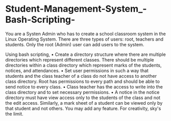 # Student-Management-System_-Bash-Scripting-
You are a Systen Admin who has to create a school classroom system in the Linux Operating System. There are three types of users: root, teachers and students. Only the root (Admin) user can add users to the system.

Using bash scripting,
• Create a directory structure where there are multiple directories which
represent different classes. There should be multiple directories within a
class directory which represent marks of the students, notices, and
attendances.
• Set user permissions in such a way that students and the class teacher of
a class do not have access to another class directory. Root has
permissions to every path and should be able to send notice to every
class.
• Class teacher has the access to write into the class directory and to set
necessary permissions.
• A notice in the notice directory must have view access only to the
students of the class and not the edit access. Similarly, a mark sheet of a
student can be viewed only by that student and not others. You may add
any feature. For creativity, sky's the limit.

